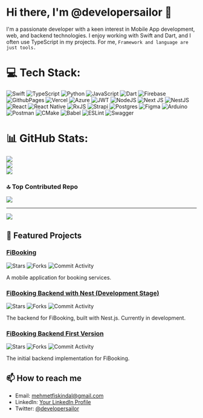 # Hi there, I'm @developersailor 👋

I'm a passionate developer with a keen interest in Mobile App development, web, and backend technologies. I enjoy working with Swift and Dart, and I often use TypeScript in my projects. For me, `Framework and language are just tools.`

# 💻 Tech Stack:
![Swift](https://img.shields.io/badge/swift-F54A2A?style=for-the-badge&logo=swift&logoColor=white) ![TypeScript](https://img.shields.io/badge/typescript-%23007ACC.svg?style=for-the-badge&logo=typescript&logoColor=white) ![Python](https://img.shields.io/badge/python-3670A0?style=for-the-badge&logo=python&logoColor=ffdd54) ![JavaScript](https://img.shields.io/badge/javascript-%23323330.svg?style=for-the-badge&logo=javascript&logoColor=%23F7DF1E) ![Dart](https://img.shields.io/badge/dart-%230175C2.svg?style=for-the-badge&logo=dart&logoColor=white) ![Firebase](https://img.shields.io/badge/firebase-%23039BE5.svg?style=for-the-badge&logo=firebase) ![GithubPages](https://img.shields.io/badge/github%20pages-121013?style=for-the-badge&logo=github&logoColor=white) ![Vercel](https://img.shields.io/badge/vercel-%23000000.svg?style=for-the-badge&logo=vercel&logoColor=white) ![Azure](https://img.shields.io/badge/azure-%230072C6.svg?style=for-the-badge&logo=microsoftazure&logoColor=white) ![JWT](https://img.shields.io/badge/JWT-black?style=for-the-badge&logo=JSON%20web%20tokens) ![NodeJS](https://img.shields.io/badge/node.js-6DA55F?style=for-the-badge&logo=node.js&logoColor=white) ![Next JS](https://img.shields.io/badge/Next-black?style=for-the-badge&logo=next.js&logoColor=white) ![NestJS](https://img.shields.io/badge/nestjs-%23E0234E.svg?style=for-the-badge&logo=nestjs&logoColor=white) ![React](https://img.shields.io/badge/react-%2320232a.svg?style=for-the-badge&logo=react&logoColor=%2361DAFB) ![React Native](https://img.shields.io/badge/react_native-%2320232a.svg?style=for-the-badge&logo=react&logoColor=%2361DAFB) ![RxJS](https://img.shields.io/badge/rxjs-%23B7178C.svg?style=for-the-badge&logo=reactivex&logoColor=white) ![Strapi](https://img.shields.io/badge/strapi-%232E7EEA.svg?style=for-the-badge&logo=strapi&logoColor=white) ![Postgres](https://img.shields.io/badge/postgres-%23316192.svg?style=for-the-badge&logo=postgresql&logoColor=white) ![Figma](https://img.shields.io/badge/figma-%23F24E1E.svg?style=for-the-badge&logo=figma&logoColor=white) ![Arduino](https://img.shields.io/badge/-Arduino-00979D?style=for-the-badge&logo=Arduino&logoColor=white) ![Postman](https://img.shields.io/badge/Postman-FF6C37?style=for-the-badge&logo=postman&logoColor=white) ![CMake](https://img.shields.io/badge/CMake-%23008FBA.svg?style=for-the-badge&logo=cmake&logoColor=white) ![Babel](https://img.shields.io/badge/Babel-F9DC3e?style=for-the-badge&logo=babel&logoColor=black) ![ESLint](https://img.shields.io/badge/ESLint-4B3263?style=for-the-badge&logo=eslint&logoColor=white) ![Swagger](https://img.shields.io/badge/-Swagger-%23Clojure?style=for-the-badge&logo=swagger&logoColor=white)
# 📊 GitHub Stats:
![](https://github-readme-stats.vercel.app/api?username=developersailor&theme=dark&hide_border=false&include_all_commits=false&count_private=false)<br/>
![](https://github-readme-streak-stats.herokuapp.com/?user=developersailor&theme=dark&hide_border=false)<br/>
![](https://github-readme-stats.vercel.app/api/top-langs/?username=developersailor&theme=dark&hide_border=false&include_all_commits=false&count_private=false&layout=compact)

### 🔝 Top Contributed Repo
![](https://github-contributor-stats.vercel.app/api?username=developersailor&limit=5&theme=dark&combine_all_yearly_contributions=true)

---
[![](https://visitcount.itsvg.in/api?id=developersailor&icon=0&color=0)](https://visitcount.itsvg.in)

<!-- Proudly created with GPRM ( https://gprm.itsvg.in ) -->
## 🌟 Featured Projects

### [FiBooking](https://github.com/developersailor/fi-booking)
![Stars](https://img.shields.io/github/stars/developersailor/fi-booking?style=social)
![Forks](https://img.shields.io/github/forks/developersailor/fi-booking?style=social)
![Commit Activity](https://img.shields.io/github/commit-activity/m/developersailor/fi-booking)

A mobile application for booking services.

### [FiBooking Backend with Nest (Development Stage)](https://github.com/developersailor/fibooking-nest-be)
![Stars](https://img.shields.io/github/stars/developersailor/fibooking-nest-be?style=social)
![Forks](https://img.shields.io/github/forks/developersailor/fibooking-nest-be?style=social)
![Commit Activity](https://img.shields.io/github/commit-activity/m/developersailor/fibooking-nest-be)

The backend for FiBooking, built with Nest.js. Currently in development.

### [FiBooking Backend First Version](https://github.com/developersailor/fi-booking-backend)
![Stars](https://img.shields.io/github/stars/developersailor/fi-booking-backend?style=social)
![Forks](https://img.shields.io/github/forks/developersailor/fi-booking-backend?style=social)
![Commit Activity](https://img.shields.io/github/commit-activity/m/developersailor/fi-booking-backend)

The initial backend implementation for FiBooking.

## 📫 How to reach me

- Email: [mehmetfiskindal@gmail.com](mailto:mehmetfiskindal@gmail.com)
- LinkedIn: [Your LinkedIn Profile](https://www.linkedin.com/in/mehmet-f%C4%B1%C5%9Fk%C4%B1ndal-41309b56)
- Twitter: [@developersailor](https://twitter.com/developersailor)

<!---
developersailor/developersailor is a ✨ special ✨ repository because its `README.md` (this file) appears on your GitHub profile.
You can click the Preview link to take a look at your changes.
--->
